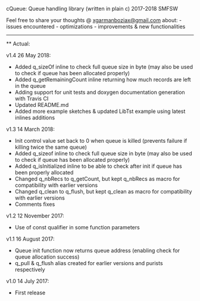cQueue: Queue handling library (written in plain c)
2017-2018 SMFSW

Feel free to share your thoughts @ xgarmanboziax@gmail.com about:
	- issues encountered
	- optimizations
	- improvements & new functionalities

------------

** Actual:

v1.4	26 May 2018:
- Added q_sizeOf inline to check full queue size in byte (may also be used to check if queue has been allocated properly)
- Added q_getRemainingCount inline returning how much records are left in the queue
- Adding support for unit tests and doxygen documentation generation with Travis CI
- Updated README.md
- Added more example sketches & updated LibTst example using latest inlines additions

v1.3	14 March 2018:
- Init control value set back to 0 when queue is killed (prevents failure if killing twice the same queue)
- Added q_sizeof inline to check full queue size in byte (may also be used to check if queue has been allocated properly)
- Added q_isInitialized inline to be able to check after init if queue has been properly allocated
- Changed q_nbRecs to q_getCount, but kept q_nbRecs as macro for compatibility with earlier versions
- Changed q_clean to q_flush, but kept q_clean as macro for compatibility with earlier versions
- Comments fixes

v1.2	12 November 2017:
- Use of const qualifier in some function parameters

v1.1	16 August 2017:
- Queue init function now returns queue address (enabling check for queue allocation success)
- q_pull & q_flush alias created for earlier versions and purists respectively

v1.0	14 July 2017:
- First release
